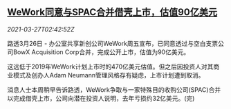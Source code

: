 <!--1616814062000-->
[WeWork同意与SPAC合并借壳上市，估值90亿美元](https://cn.reuters.com/article/wework-spac-valuation-ipo-0327-idCNKBS2BJ020)
------

<div><i>2021-03-27T02:42:52Z</i></div><p>路透3月26日 - 办公室共享新创公司WeWork周五宣布，已同意透过与空白支票公司BowX Acquisition Corp合并，完成公开上市，估值为90亿美元。</p><p>这远低于2019年WeWork计划上市时的470亿美元估值。但之后因投资人对其商业模式及创办人Adam Neumann管理风格存有疑虑，上市计划遭到取消。</p><p>消息人士本周稍早告诉路透，WeWork争取与一家特殊目的收购公司(SPAC)合并以完成借壳上市，公司向潜在投资人说明，去年亏损约32亿美元。(完)</p>

